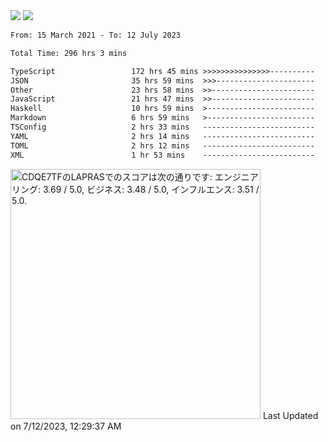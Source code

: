 <div>
  <img src="https://github-readme-stats.vercel.app/api?username=naporin0624&count_private=true&show_icons=true" />
  <img src="https://github-readme-stats.vercel.app/api/top-langs/?username=naporin0624&layout=compact&hide=css" />
  <!--START_SECTION:waka-->

```txt
From: 15 March 2021 - To: 12 July 2023

Total Time: 296 hrs 3 mins

TypeScript                 172 hrs 45 mins >>>>>>>>>>>>>>>----------   58.35 %
JSON                       35 hrs 59 mins  >>>----------------------   12.16 %
Other                      23 hrs 58 mins  >>-----------------------   08.10 %
JavaScript                 21 hrs 47 mins  >>-----------------------   07.36 %
Haskell                    10 hrs 59 mins  >------------------------   03.71 %
Markdown                   6 hrs 59 mins   >------------------------   02.36 %
TSConfig                   2 hrs 33 mins   -------------------------   00.87 %
YAML                       2 hrs 14 mins   -------------------------   00.76 %
TOML                       2 hrs 12 mins   -------------------------   00.75 %
XML                        1 hr 53 mins    -------------------------   00.64 %
```

<!--END_SECTION:waka-->
  
  <!--START_SECTION:lapras-card-->
<p ><a href="https://lapras.com/public/CDQE7TF" target="_blank" rel="noopener noreferrer"><img alt="CDQE7TFのLAPRASでのスコアは次の通りです: エンジニアリング: 3.69 / 5.0, ビジネス: 3.48 / 5.0, インフルエンス: 3.51 / 5.0." src="https://lapras-card-generator.vercel.app/api/svg?e=3.69&b=3.48&i=3.51&b1=%23232323&b2=%236d6d6d&i1=%23212121&i2=%23818181&l=ja" width="400" ></a>  
Last Updated on 7/12/2023, 12:29:37 AM</p>
<!--END_SECTION:lapras-card-->
</div>
